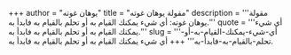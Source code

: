+++
author = "يوهان غوته"
title = "مقولة يوهان غوته"
description = '''مقولة يوهان غوته: أي شيء يمكنك القيام به أو تحلم بالقيام به فابدأ به.'''
quote = '''أي شيء يمكنك القيام به أو تحلم بالقيام به فابدأ به.'''
slug = '''أي-شيء-يمكنك-القيام-به-أو-تحلم-بالقيام-به-فابدأ-به'''
+++
أي شيء يمكنك القيام به أو تحلم بالقيام به فابدأ به.
